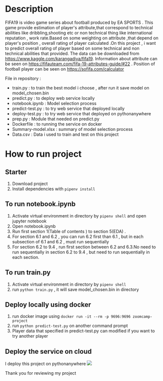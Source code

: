 # Description

FIFA19 is video game series about football produced by EA SPORTS .
This game provide estimation of player's attribute,that correspond 
to technical abilities  like dribbling,shooting etc or non technical
thing like international reputation , work rate.Based on some weighting
on attribute ,that depend on player's position , overall rating of player calculated 
.On this project , i want to predict overall rating of player based on some
technical and non technical abilities that provided. The data can be downloaded from 
https://www.kaggle.com/karangadiya/fifa19. Information about attribute can be seen on 
https://fifauteam.com/fifa-19-attributes-guide/#22 . Position of football player can be seen on
https://sofifa.com/calculator

File in repository :
* train.py : to train the best model i choose , after run it save model on model_chosen.bin
* predict.py  : to deploy web service locally 
* notebook.ipynb : Model selection process
* predict-test.py : to try web service that deployed locally
* deploy-test.py  : to try web service that deployed on pythonanywhere
* prep.py : Module that needed on predict.py 
* Dockerfile : to running the service on docker
* Summary-model.xlsx : summary of model selection process
* Data.csv : Data i used to train and test on this project

# How to run project

## Starter
1. Download project 
2. Install dependencies with `pipenv install` 

## To run notebook.ipynb
1. Activate virtual environment in directory by `pipenv shell` and open jupyter notebook
2. Open notebook.ipynb
3. Run first section 1(Table of contents ) to section 5(EDA) . 
4. For section 6.1 and 6.2 , you can run 6.2 first than 6.1 , but in each subsection of 6.1 and 6.2 , must run sequentially
5. For section 6.2 to 9.4 , run first section between 6.2 and 6.3.No need to run sequentially in section 6.2 to 9.4 , but need to run sequentially in each section.

## To run train.py
1. Activate virtual environment in directory by `pipenv shell`
2. run `python train.py` , it will save model_chosen.bin in directory

## Deploy locally using docker
1. run docker image using `docker run -it --rm -p 9696:9696 zoomcamp-project`
2. run `python predict-test.py` on another command prompt 
3. Player data that specified in predict-test.py can modified if you want to try another player 

## Deploy the service on cloud
I deploy this project on pythonanywhere
[![](https://res.cloudinary.com/marcomontalbano/image/upload/v1635820806/video_to_markdown/images/google-drive--1C0cyzeLFY09PNtOt9RTxw2DTkOS-4ys2-c05b58ac6eb4c4700831b2b3070cd403.jpg)](https://drive.google.com/file/d/1C0cyzeLFY09PNtOt9RTxw2DTkOS-4ys2/view?usp=sharing "")



Thank you for reviewing my project
